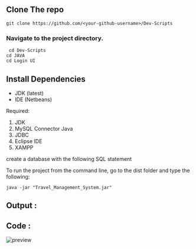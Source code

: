 ## Clone The repo
` git clone https://github.com/<your-github-username>/Dev-Scripts `
### Navigate to the project directory.
` cd Dev-Scripts`   
`cd JAVA`   
`cd Login UI`   

## Install Dependencies
- JDK (latest)
- IDE (Netbeans)

Required:
1. JDK
2. MySQL Connector Java
3. JDBC
4. Eclipse IDE
5. XAMPP

create a database with the following SQL statement

To run the project from the command line, go to the dist folder and type the following:

```java -jar "Travel_Management_System.jar" ```

## Output :

## Code :
![preview](https://user-images.githubusercontent.com/72241207/170241504-d9c94195-da55-417e-8444-60586ee80f37.gif)
